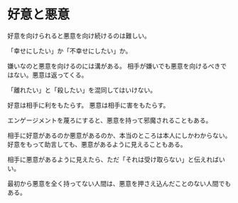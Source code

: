 # 好意と悪意

好意を向けられると悪意を向け続けるのは難しい。

「幸せにしたい」か「不幸せにしたい」か。

嫌いなのと悪意を向けるのには溝がある。
相手が嫌いでも悪意を向けるべきではない。悪意は返ってくる。

「離れたい」と「殺したい」を混同してはいけない。

好意は相手に利をもたらす。
悪意は相手に害をもたらす。

エンゲージメントを蔑ろにすると、悪意を持って邪魔されることもある。

相手に好意があるのか悪意があるのか、本当のところは本人にしかわからない。
好意をもって助言しても、悪意があるように見えることもある。

相手に悪意があるように見えたら、ただ「それは受け取らない」と伝えればいい。

最初から悪意を全く持ってない人間は、悪意を押さえ込んだことのない人間でもある。
